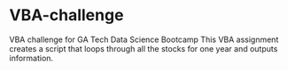 # VBA-challenge
VBA challenge for GA Tech Data Science Bootcamp
This VBA assignment creates a script that loops through all the stocks for one year and outputs information.
